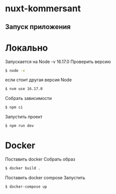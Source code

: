 # nuxt-kommersant

## Запуск приложения
# Локально
Запускается на Node -v 16.17.0
Проверить версию 

```bash
$ node -v
```
если стоит другая версия Node 
```bash
$ nvm use 16.17.0
```
Собрать зависимости
```bash
$ npm ci
```
Запустить проект
```bash
$ npm run dev
```

# Docker
Поставить docker
Собрать образ 
```bash
$ docker build .
```
Поставить docker compose
Запустить

```bash
$ docker-compose up
```